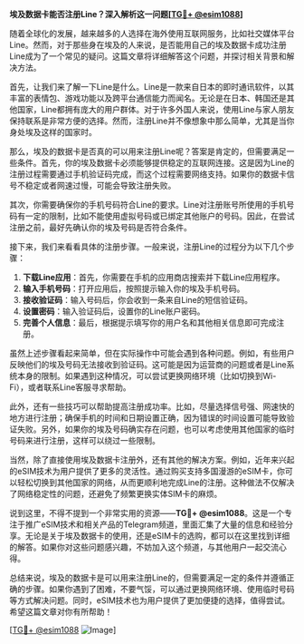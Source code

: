 **埃及数据卡能否注册Line？深入解析这一问题[[TG💪+ @esim1088](https://t.me/s/esim1088)]**

随着全球化的发展，越来越多的人选择在海外使用互联网服务，比如社交媒体平台Line。然而，对于那些身在埃及的人来说，是否能用自己的埃及数据卡成功注册Line成为了一个常见的疑问。这篇文章将详细解答这个问题，并探讨相关背景和解决方法。

首先，让我们来了解一下Line是什么。Line是一款来自日本的即时通讯软件，以其丰富的表情包、游戏功能以及跨平台通信能力而闻名。无论是在日本、韩国还是其他国家，Line都拥有庞大的用户群体。对于许多外国人来说，使用Line与家人朋友保持联系是非常方便的选择。然而，注册Line并不像想象中那么简单，尤其是当你身处埃及这样的国家时。

那么，埃及的数据卡是否真的可以用来注册Line呢？答案是肯定的，但需要满足一些条件。首先，你的埃及数据卡必须能够提供稳定的互联网连接。这是因为Line的注册过程需要通过手机验证码完成，而这个过程需要网络支持。如果你的数据卡信号不稳定或者网速过慢，可能会导致注册失败。

其次，你需要确保你的手机号码符合Line的要求。Line对注册账号所使用的手机号码有一定的限制，比如不能使用虚拟号码或已绑定其他账户的号码。因此，在尝试注册之前，最好先确认你的埃及号码是否符合条件。

接下来，我们来看看具体的注册步骤。一般来说，注册Line的过程分为以下几个步骤：

1. **下载Line应用**：首先，你需要在手机的应用商店搜索并下载Line应用程序。
2. **输入手机号码**：打开应用后，按照提示输入你的埃及手机号码。
3. **接收验证码**：输入号码后，你会收到一条来自Line的短信验证码。
4. **设置密码**：输入验证码后，设置你的Line账户密码。
5. **完善个人信息**：最后，根据提示填写你的用户名和其他相关信息即可完成注册。

虽然上述步骤看起来简单，但在实际操作中可能会遇到各种问题。例如，有些用户反映他们的埃及号码无法接收到验证码。这可能是因为运营商的问题或者是Line系统本身的限制。如果遇到这种情况，可以尝试更换网络环境（比如切换到Wi-Fi），或者联系Line客服寻求帮助。

此外，还有一些技巧可以帮助提高注册成功率。比如，尽量选择信号强、网速快的地方进行注册；确保手机的时间和日期设置正确，因为错误的时间设置可能导致验证失败。另外，如果你的埃及号码确实存在问题，也可以考虑使用其他国家的临时号码来进行注册，这样可以绕过一些限制。

当然，除了直接使用埃及数据卡注册外，还有其他的解决方案。例如，近年来兴起的eSIM技术为用户提供了更多的灵活性。通过购买支持多国漫游的eSIM卡，你可以轻松切换到其他国家的网络，从而更顺利地完成Line的注册。这种做法不仅解决了网络稳定性的问题，还避免了频繁更换实体SIM卡的麻烦。

说到这里，不得不提到一个非常实用的资源——**TG💪+ @esim1088**。这是一个专注于推广eSIM技术和相关产品的Telegram频道，里面汇集了大量的信息和经验分享。无论是关于埃及数据卡的使用，还是eSIM卡的选购，都可以在这里找到详细的解答。如果你对这些问题感兴趣，不妨加入这个频道，与其他用户一起交流心得。

总结来说，埃及的数据卡是可以用来注册Line的，但需要满足一定的条件并遵循正确的步骤。如果你遇到了困难，不要气馁，可以通过更换网络环境、使用临时号码等方式解决问题。同时，eSIM技术也为用户提供了更加便捷的选择，值得尝试。希望这篇文章对你有所帮助！

[[TG💪+ @esim1088](https://t.me/s/esim1088) ![Image](https://i.postimg.cc/4NQfJmqS/Snipaste-2025-05-13-00-14-12.png)]